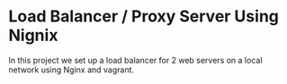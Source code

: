 # Load Balancer / Proxy Server Using Nignix 
In this project we set up a load balancer for 2 web servers on a local network using Nginx and vagrant. 
